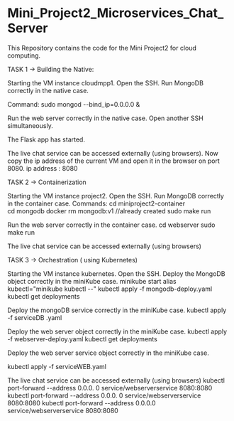 # Mini_Project2_Microservices_Chat_Server
This Repository contains the code for the Mini Project2 for cloud computing.



TASK 1 -> Building the Native:

Starting the VM instance cloudmpp1. 
Open the SSH. 
Run MongoDB correctly in the native case.

Command: sudo mongod --bind_ip=0.0.0.0 &
	

Run the web server correctly in the native case. 
Open another SSH simultaneously.

The Flask app has started.

The live chat service can be accessed externally (using browsers). 
Now copy the ip address of the current VM and open it in the browser on port 8080.
ip address : 8080 


TASK 2 -> Containerization

Starting the VM instance project2.
Open the SSH.
Run MongoDB correctly in the container case.
Commands: 
cd miniproject2-container  
cd mongodb
docker rm mongodb:v1 //already created 
                         sudo make run
 
Run the web server correctly in the container case. 
cd webserver
sudo make run

The live chat service can be accessed externally (using browsers)



TASK 3 ->  Orchestration ( using Kubernetes) 


Starting the VM instance kubernetes.
Open the SSH.
Deploy the MongoDB object correctly in the miniKube case.
minikube start
alias kubectl="minikube kubectl --"
kubectl apply -f mongodb-deploy.yaml
kubectl get deployments


Deploy the mongoDB service correctly in the miniKube case. 
kubectl apply -f serviceDB .yaml




Deploy the web server object correctly in the miniKube case.
kubectl apply -f webserver-deploy.yaml
kubectl get deployments


Deploy the web server service object correctly in the miniKube case.

kubectl apply -f serviceWEB.yaml


The live chat service can be accessed externally (using browsers) 
kubectl port-forward --address 0.0.0.
0 service/webserverservice 8080:8080
kubectl port-forward --address 0.0.0.
0 service/webserverservice 8080:8080
kubectl port-forward --address 0.0.0.0 service/webserverservice 8080:8080
